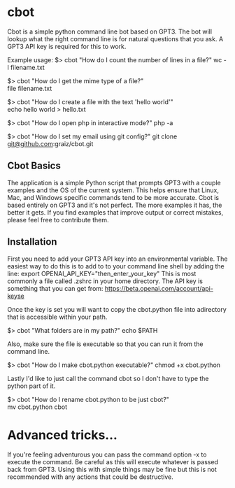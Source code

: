# cbot
Cbot is a simple python command line bot based on GPT3. The bot will lookup what the right command line is for natural questions that you ask. A GPT3 API key is required for this to work. 

Example usage:
$> cbot "How do I count the number of lines in a file?"
   wc -l filename.txt

$> cbot "How do I get the mime type of a file?"        
   file filename.txt

$> cbot "How do I create a file with the text 'hello world'"   
   echo hello world > hello.txt

$> cbot "How do I open php in interactive mode?" 
   php -a

$> cbot "How do I set my email using git config?"
   git clone git@github.com:graiz/cbot.git

## Cbot Basics
The application is a simple Python script that prompts GPT3 with a couple examples and the OS of the current system. This helps ensure that Linux, Mac, and Windows specific commands tend to be more accurate.  Cbot is based entirely on GPT3 and it's not perfect. The more examples it has, the better it gets.  If you find examples that improve output or correct mistakes, please feel free to contribute them. 

## Installation
First you need to add your GPT3 API key into an environmental variable. The easiest way to do this is to add to to your command line shell by adding the line:
export OPENAI_API_KEY="then_enter_your_key"
This is most commonly a file called .zshrc in your home directory.  The API key is something that you can get from: https://beta.openai.com/account/api-keyse


Once the key is set you will want to copy the cbot.python file into adirectory that is accessible within your path. 

$> cbot "What folders are in my path?"
echo $PATH

Also, make sure the file is executable so that you can run it from the command line. 

$> cbot "How do I make cbot.python executable?" 
chmod +x cbot.python

Lastly I'd like to just call the command cbot so I don't have to type the python part of it. 

$> cbot "How do I rename cbot.python to be just cbot?"         
mv cbot.python cbot


# Advanced tricks...

If you're feeling adventurous you can pass the command option -x to execute the command. Be careful as this will execute whatever is passed back from GPT3. Using this with simple things may be fine but this is not recommended with any actions that could be destructive.  

